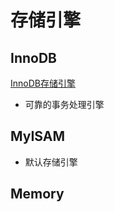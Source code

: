 # 存储引擎

## InnoDB

[InnoDB存储引擎](MySQL_Engine_InnoDB.md)

- 可靠的事务处理引擎

## MyISAM

- 默认存储引擎

## Memory
